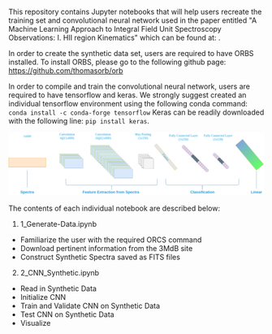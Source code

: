 This repository contains Jupyter notebooks that will help users recreate
the training set and convolutional neural network used in the paper entitled
"A Machine Learning Approach to Integral Field Unit Spectroscopy Observations:
I. HII region Kinematics" which can be found at: .

In order to create the synthetic data set, users are required to have ORBS installed.
To install ORBS, please  go to the following github page:
https://github.com/thomasorb/orb

In order to compile and train the convolutional neural network, users are required
to have tensorflow and keras. We strongly suggest created an individual tensorflow
environment using the following conda command: `conda install -c conda-forge tensorflow`
Keras can be readily downloaded with the following line: `pip install keras`.

![Convolutional Neural Network](/images/cnn.png)

The contents of each individual notebook are described below:
1. 1_Generate-Data.ipynb
  - Familiarize the user with the required ORCS command
  - Download pertinent information from the 3MdB site
  - Construct Synthetic Spectra saved as FITS files

2. 2_CNN_Synthetic.ipynb
  - Read in Synthetic Data
  - Initialize CNN
  - Train and Validate CNN on Synthetic Data
  - Test CNN on Synthetic Data
  - Visualize
